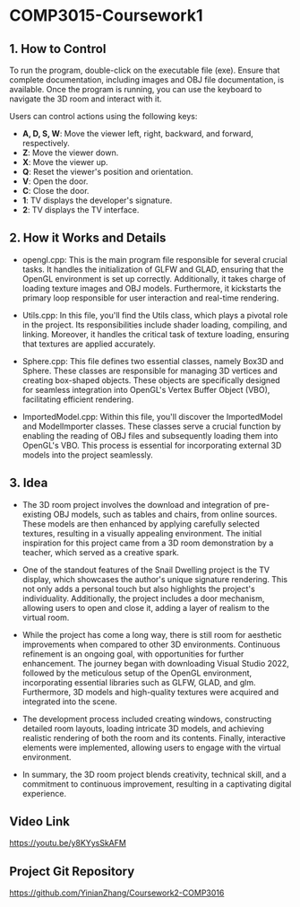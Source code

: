 # COMP3015-Coursework1

## 1. How to Control

To run the program, double-click on the executable file (exe). Ensure that complete documentation, including images and OBJ file documentation, is available. Once the program is running, you can use the keyboard to navigate the 3D room and interact with it.

Users can control actions using the following keys:

- **A, D, S, W**: Move the viewer left, right, backward, and forward, respectively.
- **Z**: Move the viewer down.
- **X**: Move the viewer up.
- **Q**: Reset the viewer's position and orientation.
- **V**: Open the door.
- **C**: Close the door.
- **1**: TV displays the developer's signature.
- **2**: TV displays the TV interface.

## 2. How it Works and Details
  
- opengl.cpp: This is the main program file responsible for several crucial tasks. It handles the initialization of GLFW and GLAD, ensuring that the OpenGL environment is set up correctly. Additionally, it takes charge of loading texture images and OBJ models. Furthermore, it kickstarts the primary loop responsible for user interaction and real-time rendering.

- Utils.cpp: In this file, you'll find the Utils class, which plays a pivotal role in the project. Its responsibilities include shader loading, compiling, and linking. Moreover, it handles the critical task of texture loading, ensuring that textures are applied accurately.

- Sphere.cpp: This file defines two essential classes, namely Box3D and Sphere. These classes are responsible for managing 3D vertices and creating box-shaped objects. These objects are specifically designed for seamless integration into OpenGL's Vertex Buffer Object (VBO), facilitating efficient rendering.

- ImportedModel.cpp: Within this file, you'll discover the ImportedModel and ModelImporter classes. These classes serve a crucial function by enabling the reading of OBJ files and subsequently loading them into OpenGL's VBO. This process is essential for incorporating external 3D models into the project seamlessly.

## 3. Idea

- The 3D room project involves the download and integration of pre-existing OBJ models, such as tables and chairs, from online sources. These models are then enhanced by applying carefully selected textures, resulting in a visually appealing environment. The initial inspiration for this project came from a 3D room demonstration by a teacher, which served as a creative spark.

- One of the standout features of the Snail Dwelling project is the TV display, which showcases the author's unique signature rendering. This not only adds a personal touch but also highlights the project's individuality. Additionally, the project includes a door mechanism, allowing users to open and close it, adding a layer of realism to the virtual room.

- While the project has come a long way, there is still room for aesthetic improvements when compared to other 3D environments. Continuous refinement is an ongoing goal, with opportunities for further enhancement. The journey began with downloading Visual Studio 2022, followed by the meticulous setup of the OpenGL environment, incorporating essential libraries such as GLFW, GLAD, and glm. Furthermore, 3D models and high-quality textures were acquired and integrated into the scene.

- The development process included creating windows, constructing detailed room layouts, loading intricate 3D models, and achieving realistic rendering of both the room and its contents. Finally, interactive elements were implemented, allowing users to engage with the virtual environment.

- In summary, the 3D room project blends creativity, technical skill, and a commitment to continuous improvement, resulting in a captivating digital experience.

## Video Link

https://youtu.be/y8KYysSkAFM

## Project Git Repository

https://github.com/YinianZhang/Coursework2-COMP3016
